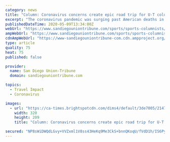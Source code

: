 ```yaml
---
category: news
title: "Column: Coronavirus concerns create epic road trip for U-T columnist"
excerpt: "The coronavirus pandemic was surging past American deaths in Vietnam in just more than two months, easily outpacing a ghastly conflict that stretched nearly two decades. The elderly continue to face higher risks."
publishedDateTime: 2020-05-09T13:34:00Z
webUrl: "https://www.sandiegouniontribune.com/sports/sports-columnists/story/2020-05-09/bryce-miller-parents-coronavirus-road-trip-gallup-nm-san-diego-union-tribune-covid19"
ampWebUrl: "https://www.sandiegouniontribune.com/sports/sports-columnists/story/2020-05-09/bryce-miller-parents-coronavirus-road-trip-gallup-nm-san-diego-union-tribune-covid19?_amp=true"
cdnAmpWebUrl: "https://www-sandiegouniontribune-com.cdn.ampproject.org/c/s/www.sandiegouniontribune.com/sports/sports-columnists/story/2020-05-09/bryce-miller-parents-coronavirus-road-trip-gallup-nm-san-diego-union-tribune-covid19?_amp=true"
type: article
quality: 75
heat: 75
published: false

provider:
  name: San Diego Union-Tribune
  domain: sandiegouniontribune.com

topics:
  - Travel Impact
  - Coronavirus

images:
  - url: "https://ca-times.brightspotcdn.com/dims4/default/3de7005/2147483647/strip/true/crop/3024x1975+0+146/resize/320x209!/quality/90/?url=https%3A%2F%2Fcalifornia-times-brightspot.s3.amazonaws.com%2Fb6%2F73%2Fcfca9b914994bd002b870005233e%2Fwd.jpg"
    width: 320
    height: 209
    title: "Column: Coronavirus concerns create epic road trip for U-T columnist"

secured: "NP8sWiDWQdLGvy+VVZxml1V8ss43HeKq9Me3CkS+bnnQKoqU/fVdD1h/IS6PyeY+bL6mWKLNURqDXDi8WKk3+zyy9vRxF9SxNflGswBhzGKfPW5g9mrXMnQjPiyiEP3amsDHwxtn4IrWu0XJJpAAJXFjw8Jxb48eicajfmaJh3YMeq1t6FoeH/ojErsoBSYhAk/mN9aMpQq+U2/rTb23tbFbkjQIW9gmCmihHDgOYkas7wRlDahPD7YZ265yp/LQ2tIez9jPXqfi1l2DNSzRRotUcFWX1GWJ5pOekm26h6WWBMaVBwSiWFIjsXoVIEin;4nQA9GlCRs3Qpj1Orb65jg=="
---
```


